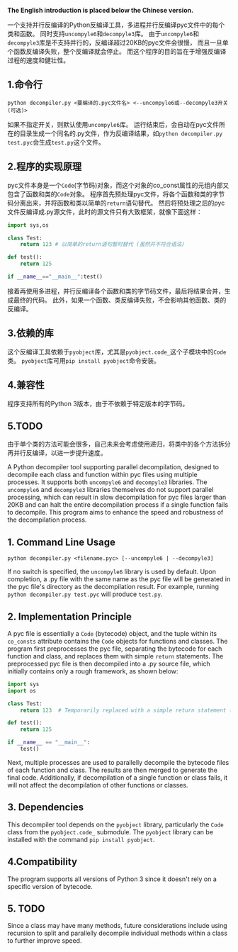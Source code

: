 **The English introduction is placed below the Chinese version.**

一个支持并行反编译的Python反编译工具，多进程并行反编译pyc文件中的每个类和函数。
同时支持`uncompyle6`和`decompyle3`库。
由于`uncompyle6`和`decompyle3`库是不支持并行的，反编译超过20KB的pyc文件会很慢，
而且一旦单个函数反编译失败，整个反编译就会停止。
而这个程序的目的旨在于增强反编译过程的速度和健壮性。
## 1.命令行
```shell
python decompiler.py <要编译的.pyc文件名> <--uncompyle6或--decompyle3开关(可选)>
```
如果不指定开关，则默认使用`uncompyle6`库。
运行结束后，会自动在pyc文件所在的目录生成一个同名的.py文件，作为反编译结果，如`python decompiler.py test.pyc`会生成`test.py`这个文件。

## 2.程序的实现原理
pyc文件本身是一个`Code`(字节码)对象，而这个对象的co_const属性的元组内部又包含了函数和类的`Code`对象。
程序首先预处理pyc文件，将各个函数和类的字节码分离出来，并将函数和类以简单的`return`语句替代。
然后将预处理之后的pyc文件反编译成.py源文件，此时的源文件只有大致框架，就像下面这样：
```python
import sys,os

class Test:
    return 123 # 以简单的return语句暂时替代 (虽然并不符合语法)

def test():
    return 125

if __name__=="__main__":test()
```
接着再使用多进程，并行反编译各个函数和类的字节码文件，最后将结果合并，生成最终的代码。
此外，如果一个函数、类反编译失败，不会影响其他函数、类的反编译。

## 3.依赖的库
这个反编译工具依赖于`pyobject`库，尤其是`pyobject.code_`这个子模块中的`Code`类。
`pyobject`库可用`pip install pyobject`命令安装。

## 4.兼容性
程序支持所有的Python 3版本，由于不依赖于特定版本的字节码。

## 5.TODO
由于单个类的方法可能会很多，自己未来会考虑使用递归，将类中的各个方法拆分再并行反编译，以进一步提升速度。


A Python decompiler tool supporting parallel decompilation, designed to decompile each class and function within pyc files using multiple processes. It supports both `uncompyle6` and `decompyle3` libraries. The `uncompyle6` and `decompyle3` libraries themselves do not support parallel processing, which can result in slow decompilation for pyc files larger than 20KB and can halt the entire decompilation process if a single function fails to decompile. This program aims to enhance the speed and robustness of the decompilation process.

## 1. Command Line Usage
```shell
python decompiler.py <filename.pyc> [--uncompyle6 | --decompyle3]
```
If no switch is specified, the `uncompyle6` library is used by default. Upon completion, a .py file with the same name as the pyc file will be generated in the pyc file's directory as the decompilation result. For example, running `python decompiler.py test.pyc` will produce `test.py`.

## 2. Implementation Principle
A pyc file is essentially a `Code` (bytecode) object, and the tuple within its `co_consts` attribute contains the `Code` objects for functions and classes. The program first preprocesses the pyc file, separating the bytecode for each function and class, and replaces them with simple `return` statements. The preprocessed pyc file is then decompiled into a .py source file, which initially contains only a rough framework, as shown below:

```python
import sys
import os

class Test:
    return 123  # Temporarily replaced with a simple return statement (although it is not syntactically valid)

def test():
    return 125

if __name__ == "__main__":
    test()
```

Next, multiple processes are used to parallelly decompile the bytecode files of each function and class. The results are then merged to generate the final code. Additionally, if decompilation of a single function or class fails, it will not affect the decompilation of other functions or classes.

## 3. Dependencies
This decompiler tool depends on the `pyobject` library, particularly the `Code` class from the `pyobject.code_` submodule. The `pyobject` library can be installed with the command `pip install pyobject`.

## 4.Compatibility
The program supports all versions of Python 3 since it doesn't rely on a specific version of bytecode.

## 5. TODO
Since a class may have many methods, future considerations include using recursion to split and parallelly decompile individual methods within a class to further improve speed.
